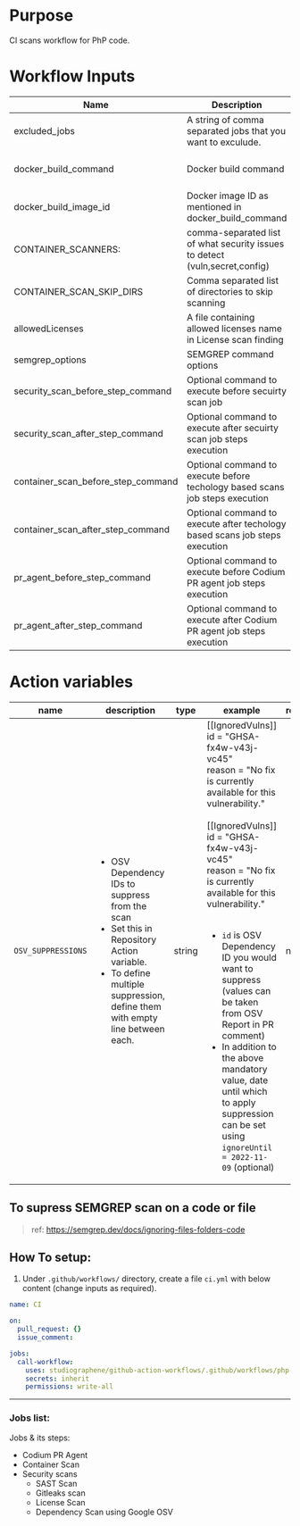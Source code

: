 # Purpose

CI scans workflow for PhP code.

# Workflow Inputs

| Name                               | Description                                                                  | Required | Default                          |
| ---------------------------------- | ---------------------------------------------------------------------------- | -------- | -------------------------------- |
| excluded_jobs                      | A string of comma separated jobs that you want to exculude.                  | no       |                                  |
| docker_build_command               | Docker build command                                                         | no       | `docker build -t local:latest .` |
| docker_build_image_id              | Docker image ID as mentioned in docker_build_command                         | no       | `local:latest`                   |
| CONTAINER_SCANNERS:                | comma-separated list of what security issues to detect (vuln,secret,config)  | no       | `vuln`                           |
| CONTAINER_SCAN_SKIP_DIRS           | Comma separated list of directories to skip scanning                         | no       |                                  |
| allowedLicenses                    | A file containing allowed licenses name in License scan finding              | no       |                                  |
| semgrep_options                    | SEMGREP command options                                                      | no       |                                  |
| security_scan_before_step_command  | Optional command to execute before secuirty scan job                         | no       |                                  |
| security_scan_after_step_command   | Optional command to execute after secuirty scan job steps execution          | no       |                                  |
| container_scan_before_step_command | Optional command to execute before techology based scans job steps execution | no       |                                  |
| container_scan_after_step_command  | Optional command to execute after techology based scans job steps execution  | no       |                                  |
| pr_agent_before_step_command       | Optional command to execute before Codium PR agent job steps execution       | no       |                                  |
| pr_agent_after_step_command        | Optional command to execute after Codium PR agent job steps execution        | no       |                                  |

# Action variables

| name | description | type | example | required | default |
| --- | --- | --- | --- | --- | --- |
| `OSV_SUPPRESSIONS` | <ul><li>OSV Dependency IDs to suppress from the scan</li><li>Set this in Repository Action variable.</li><li>To define multiple suppression, define them with empty line between each.</ul> | string |[[IgnoredVulns]]<br>id = "GHSA-fx4w-v43j-vc45"<br>reason = "No fix is currently available for this vulnerability."<br><br>[[IgnoredVulns]]<br>id = "GHSA-fx4w-v43j-vc45"<br>reason = "No fix is currently available for this vulnerability."<br><br><ul><li>`id` is OSV Dependency ID you would want to suppress (values can be taken from OSV Report in PR comment)</li><li>In addition to the above mandatory value, date until which to apply suppression can be set using `ignoreUntil = 2022-11-09` (optional)</li></ul>| no | - |

## To supress SEMGREP scan on a code or file

>ref: https://semgrep.dev/docs/ignoring-files-folders-code

## How To setup:

1. Under `.github/workflows/` directory, create a file `ci.yml` with below content (change inputs as required).

```yaml
name: CI

on:
  pull_request: {}
  issue_comment:

jobs:
  call-workflow:
    uses: studiographene/github-action-workflows/.github/workflows/php-ci.yml@master # if you want alternatively pin to tag version version
    secrets: inherit
    permissions: write-all
```

---

### Jobs list:

Jobs & its steps:

- Codium PR Agent
- Container Scan
- Security scans
  - SAST Scan
  - Gitleaks scan
  - License Scan
  - Dependency Scan using Google OSV

